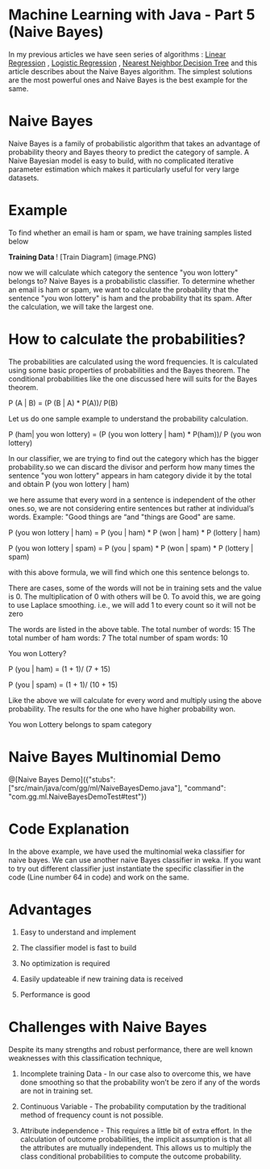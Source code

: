 # Machine Learning with Java - Part 5 (Naive Bayes)

In my previous articles we have seen series of algorithms :  [Linear Regression](https://tech.io/playgrounds/3771/machine-learning-with-java---part-1-linear-regression) , [Logistic Regression](https://tech.io/playgrounds/34a7ecd0a4487577f516d92548af66891284/machine-learning-with-java---part-2-logistic-regression) , [Nearest Neighbor](https://tech.io/playgrounds/5439/machine-learning-with-java---part-3-k-nearest-neighbor),[Decision Tree](https://tech.io/playgrounds/5844/machine-learning-with-java---part-4-decision-tree) and this article describes about the Naive Bayes algorithm. The simplest solutions are the most powerful ones and Naive Bayes is the best example for the same.


# Naive Bayes

Naive Bayes is a family of probabilistic algorithm that takes an advantage of probability theory and Bayes theory to predict the category of sample. A Naive Bayesian model is easy to build, with no complicated iterative parameter estimation which makes it particularly useful for very large datasets.

# Example 

To find whether an email is ham or spam, we have training samples listed below

 <B> Training Data </B>! [Train Diagram] (image.PNG)   

now we will calculate which category the sentence "you won lottery" belongs to?
Naive Bayes is a probabilistic classifier. To determine whether an email is ham or spam, we want to calculate the probability that the sentence "you won lottery" is ham and the probability that its spam. After the calculation, we will take the largest one.

# How to calculate the probabilities?

The probabilities are calculated using the word frequencies. It is calculated using some basic properties of probabilities and the Bayes theorem. The conditional probabilities like the one discussed here will suits for the Bayes theorem.

P (A | B) = (P (B | A) * P(A))/ P(B)

Let us do one sample example to understand the probability calculation.

P (ham| you won lottery) = (P (you won lottery | ham) * P(ham))/ P (you won lottery)

In our classifier, we are trying to find out the category which has the bigger probability.so we can discard the divisor and perform how many times the sentence "you won lottery" appears in ham category divide it by the total and obtain P (you won lottery | ham)

we here assume that every word in a sentence is independent of the other ones.so, we are not considering entire sentences but rather at individual’s words. Example: "Good things are “and "things are Good" are same.

P (you won lottery | ham) = P (you | ham) * P (won | ham) * P (lottery | ham)

P (you won lottery | spam) = P (you | spam) * P (won | spam) * P (lottery | spam)

with this above formula, we will find which one this sentence belongs to.

There are cases, some of the words will not be in training sets and the value is 0. The multiplication of 0 with others will be 0.
To avoid this, we are going to use Laplace smoothing. i.e., we will add 1 to every count so it will not be zero

The words are listed in the above table.
The total number of words: 15
The total number of ham words: 7
The total number of spam words: 10

You won Lottery?

P (you | ham) = (1 + 1)/ (7 + 15)

P (you | spam) = (1 + 1)/ (10 + 15)

Like the above we will calculate for every word and multiply using the above probability. The results for the one who have higher probability won.

You won Lottery belongs to spam category

# Naive Bayes Multinomial Demo

@[Naive Bayes Demo]({"stubs": ["src/main/java/com/gg/ml/NaiveBayesDemo.java"], "command": "com.gg.ml.NaiveBayesDemoTest#test"})


# Code Explanation

In the above example, we have used the multinomial weka classifier for naive bayes. We can use another naive Bayes classifier in weka. If you want to try out different classifier just instantiate the specific classifier in the code (Line number 64 in code) and work on the same.

# Advantages

1. Easy to understand and implement

2. The classifier model is fast to build

3. No optimization is required 

4. Easily updateable if new training data is received

5. Performance is good

# Challenges with Naive Bayes

Despite its many strengths and robust performance, there are well known weaknesses with this classification technique,

1. Incomplete training Data - In our case also to overcome this, we have done smoothing so that the probability won’t be zero if any of the words are not in training set.

2. Continuous Variable - The probability computation by the traditional method of frequency count is not possible.

3. Attribute independence - This requires a little bit of extra effort. In the calculation of outcome probabilities, the implicit assumption is that all the attributes are mutually independent. This allows us to multiply the class conditional probabilities to compute the outcome probability.


